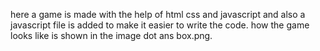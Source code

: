 here a game is made with the help of html css and javascript and also a javascript file is added to make it easier to write the code.
how the game looks like is shown in the image  dot ans box.png.
